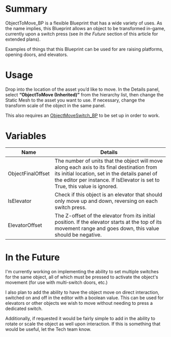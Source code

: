 # Summary

ObjectToMove_BP is a flexible Blueprint that has a wide variety of uses. As the name implies, this Blueprint allows an object to be transformed in-game, currently upon a switch press (see *In the Future* section of this article for extended plans).

Examples of things that this Blueprint can be used for are raising platforms, opening doors, and elevators.

# Usage

Drop into the location of the asset you’d like to move. In the Details panel, select **“ObjectToMove (Inherited)”** from the hierarchy list, then change the Static Mesh to the asset you want to use. If necessary, change the transform scale of the object in the same panel.

This also requires an [ObjectMoveSwitch_BP](https://app.deveo.com/collegeforcreativestudies/projects/city_of_thebes/wiki/ObjectMoveSwitch_BP) to be set up in order to work.

# Variables


| Name               | Details                                                                                                                                                            |
|--------------------|--------------------------------------------------------------------------------------------------------------------------------------------------------------------|
| ObjectFinalOffset  | The number of units that the object will move along each axis to its final destination from its initial location, set in the details panel of the editor per instance. If IsElevator is set to True, this value is ignored.                                                                           |
| IsElevator        | Check if this object is an elevator that should only move up and down, reversing on each switch press.                                                        |
| ElevatorOffset    | The Z-offset of the elevator from its initial position. If the elevator starts at the top of its movement range and goes down, this value should be negative. |

# In the Future

I'm currently working on implementing the ability to set multiple switches for the same object, all of which must be pressed to activate the object's movement (for use with multi-switch doors, etc.)

I also plan to add the ability to have the object move on direct interaction, switched on and off in the editor with a boolean value. This can be used for elevators or other objects we wish to move without needing to press a dedicated switch.

Additionally, if requested it would be fairly simple to add in the ability to rotate or scale the object as well upon interaction. If this is something that would be useful, let the Tech team know.